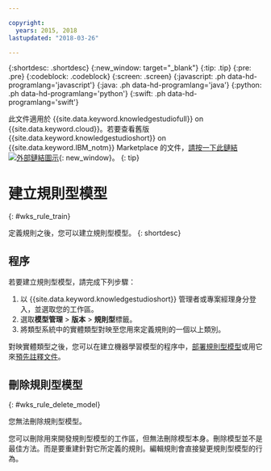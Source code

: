 ```yaml
---

copyright:
  years: 2015, 2018
lastupdated: "2018-03-26"

---
```


{:shortdesc: .shortdesc}
{:new_window: target="_blank"}
{:tip: .tip}
{:pre: .pre}
{:codeblock: .codeblock}
{:screen: .screen}
{:javascript: .ph data-hd-programlang='javascript'}
{:java: .ph data-hd-programlang='java'}
{:python: .ph data-hd-programlang='python'}
{:swift: .ph data-hd-programlang='swift'}

此文件適用於 {{site.data.keyword.knowledgestudiofull}} on {{site.data.keyword.cloud}}。若要查看舊版 {{site.data.keyword.knowledgestudioshort}} on {{site.data.keyword.IBM_notm}} Marketplace 的文件，[請按一下此鏈結 ![外部鏈結圖示](../../icons/launch-glyph.svg "外部鏈結圖示")](https://console.bluemix.net/docs/services/knowledge-studio/rule-annotator-model-create.html){: new_window}。
{: tip}

# 建立規則型模型
{: #wks_rule_train}

定義規則之後，您可以建立規則型模型。
{: shortdesc}

## 程序

若要建立規則型模型，請完成下列步驟：

1. 以 {{site.data.keyword.knowledgestudioshort}} 管理者或專案經理身分登入，並選取您的工作區。
1. 選取**模型管理** > **版本** > **規則型**標籤。
1. 將類型系統中的實體類型對映至您用來定義規則的一個以上類別。

  對映實體類型之後，您可以在建立機器學習模型的程序中，[部署規則型模型](/docs/services/watson-knowledge-studio/rule-annotator-model-use.html)或用它來[預先註釋文件](/docs/services/watson-knowledge-studio/preannotation.html#wks_preannotrule)。

## 刪除規則型模型
{: #wks_rule_delete_model}

您無法刪除規則型模型。

您可以刪除用來開發規則型模型的工作區，但無法刪除模型本身。刪除模型並不是最佳方法。而是要重建針對它所定義的規則。編輯規則會直接變更規則型模型的行為。
